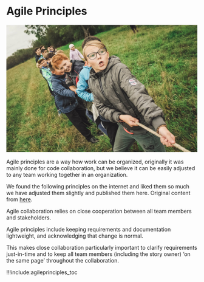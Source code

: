 # Agile Principles

![](img/agile_team_kids_.jpg)

Agile principles are a way how work can be organized, originally it was mainly done for code collaboration, but we believe it can be easily adjusted to any team working together in an organization.

We found the following principles on the internet and liked them so much we have adjusted them slightly and published them here. Original content from [here](https://www.101ways.com/category/10-key-principles-of-agile/).

Agile collaboration relies on close cooperation between all team members and stakeholders.

Agile principles include keeping requirements and documentation lightweight, and acknowledging that change is normal.

This makes close collaboration particularly important to clarify requirements just-in-time and to keep all team members (including the story owner) ‘on the same page’ throughout the collaboration.

!!!include:agileprinciples_toc